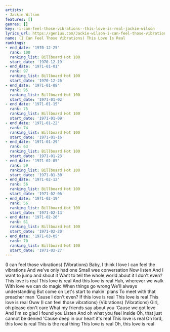 ```yaml
---
artists:
- Jackie Wilson
features: []
genres: []
key: -i-can-feel-those-vibrations--this-love-is-real-jackie-wilson
lyrics_url: https://genius.com/Jackie-wilson-i-can-feel-those-vibrations-this-love-is-real-lyrics
name: (I Can Feel Those Vibrations) This Love Is Real
rankings:
- end_date: '1970-12-25'
  rank: 100
  ranking_list: Billboard Hot 100
  start_date: '1970-12-19'
- end_date: '1971-01-01'
  rank: 97
  ranking_list: Billboard Hot 100
  start_date: '1970-12-26'
- end_date: '1971-01-08'
  rank: 95
  ranking_list: Billboard Hot 100
  start_date: '1971-01-02'
- end_date: '1971-01-15'
  rank: 75
  ranking_list: Billboard Hot 100
  start_date: '1971-01-09'
- end_date: '1971-01-22'
  rank: 74
  ranking_list: Billboard Hot 100
  start_date: '1971-01-16'
- end_date: '1971-01-29'
  rank: 63
  ranking_list: Billboard Hot 100
  start_date: '1971-01-23'
- end_date: '1971-02-05'
  rank: 59
  ranking_list: Billboard Hot 100
  start_date: '1971-01-30'
- end_date: '1971-02-12'
  rank: 56
  ranking_list: Billboard Hot 100
  start_date: '1971-02-06'
- end_date: '1971-02-19'
  rank: 56
  ranking_list: Billboard Hot 100
  start_date: '1971-02-13'
- end_date: '1971-02-26'
  rank: 61
  ranking_list: Billboard Hot 100
  start_date: '1971-02-20'
- end_date: '1971-03-05'
  rank: 70
  ranking_list: Billboard Hot 100
  start_date: '1971-02-27'
---
```

(I can feel those vibrations)
(Vibrations)
Baby, I think I love
I can feel the vibrations
And we've only had one
Small wee conversation
Now listen
And I want to jump and shout it
Want to tell the whole world about it
I don't even?
This love is real
This love is real
And this love is real
Huh, wherever we walk
With love we can do magic
When things go wrong
We'll always understanding
But come on
Let's start to makin' plans
To meet with that preacher man
'Cause I don't even?
If this love is real
This love is real
This love is real
Oww
(I can feel those vibrations)
(Vibrations)
(Vibrations)
Girl, oh please don't care
What my friends say about you
'Cause we got love
And I'm so glad I found you
Listen
And oh what you feel inside
Oh, that just cannot be denied
'Cause deep in our heart it's real
This love is real
Oh lord, this love is real
This is the real thing
This love is real
Oh, this love is real
